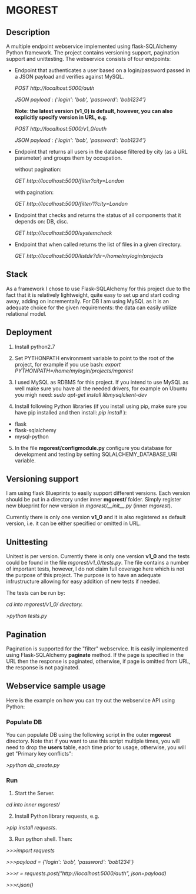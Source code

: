 # MGOREST

## Description
A multiple endpoint webservice implemented using flask-SQLAlchemy Python framework. The project contains versioning support, pagination support and unittesting. The webservice consists of four endpoints:

- Endpoint that authenticates a user based on a login/password passed in a JSON payload and verifies against MySQL.

  *POST http://localhost:5000/auth*

  *JSON payload : {'login': 'bob', 'password': 'bob1234'}*

  **Note: the latest version (v1_0) is default, however, you can also explicitly specify version in URL, e.g.**

    *POST http://localhost:5000/v1_0/auth*

    *JSON payload : {'login': 'bob', 'password': 'bob1234'}*

- Endpoint that returns all users in the database filtered by city (as a URL parameter) and groups them by occupation.

  without pagination:

    *GET http://localhost:5000/filter?city=London*

  with pagination:

    *GET http://localhost:5000/filter/1?city=London*

- Endpoint that checks and returns the status of all components that it depends on: DB, disc.

  *GET http://localhost:5000/systemcheck*

- Endpoint that when called returns the list of files in a given directory.

  *GET http://localhost:5000/listdir?dir=/home/mylogin/projects* 

## Stack
As a framework I chose to use Flask-SQLAlchemy for this project due to the fact that it is relatively lightweight, quite easy to set up and start coding away, adding on incrementally. For DB I am using MySQL as it is an adequate choice for the given requirements: the data can easily utilize relational model.

## Deployment
1. Install python2.7
2. Set PYTHONPATH environment variable to point to the root of the project, for example if you use bash: *export PYTHONPATH=/home/mylogin/projects/mgorest*

3. I used MySQL as RDBMS for this project. If you intend to use MySQL as well make sure you have all the needed drivers, for example on Ubuntu you migh need: *sudo apt-get install libmysqlclient-dev*

4. Install following Python libraries (if you install using pip, make sure you have pip installed and then install: *pip install <library>*):

  * flask
  * flask-sqlalchemy
  * mysql-python

5. In the file **mgorest/configmodule.py** configure you database for development and testing by setting SQLALCHEMY_DATABASE_URI variable.


## Versioning support
I am using flask Blueprints to easily support different versions. Each version should be put in a directory under inner **mgorest/** folder. Simply register new blueprint for new version in *mgorest/\_\_init\_\_.py* (inner *mgorest*).

Currently there is only one version **v1_0** and it is also registered as default version, i.e. it can be either specified or omitted in URL.

## Unittesting
Unitest is per version. Currently there is only one version **v1_0** and the tests could be found in the file *mgorest/v1_0/tests.py*.
The file contains a number of important tests, however, I do not claim full coverage here which is not the purpose of this project. The purpose is to have an adequate infrustructure allowing for easy addition of new tests if needed.


The tests can be run by:

   *cd into mgorest/v1_0/ directory.*

   *>python tests.py*

## Pagination
Pagination is supported for the "filter" webservice. It is easily implemented using Flask-SQLAlchemy **paginate** method. If the page is specified in the URL then the response is paginated, otherwise, if page is omitted from URL, the response is not paginated.

## Webservice sample usage

Here is the example on how you can try out the webservice API using Python:

### Populate DB
You can populate DB using the following script in the outer **mgorest** directory. Note that if you want to use this script multiple times, you will need to drop the **users** table, each time prior to usage, otherwise, you will get "Primary key conflicts":

*>python db_create.py*

### Run 
1. Start the Server.

  *cd into inner mgorest/*

2. Install Python library requests, e.g. 

  *>pip install requests*.

3. Run python shell. Then:

  *>>>import requests*

  *>>>payload = {'login': 'bob', 'password': 'bob1234'}*

  *>>>r = requests.post("http://localhost:5000/auth", json=payload)*

  *>>>r.json()*
